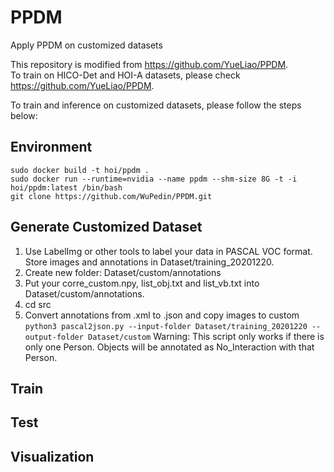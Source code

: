 # PPDM
Apply PPDM on customized datasets

This repository is modified from https://github.com/YueLiao/PPDM.  
To train on HICO-Det and HOI-A datasets, please check https://github.com/YueLiao/PPDM.  

To train and inference on customized datasets, please follow the steps below:

## Environment
    sudo docker build -t hoi/ppdm .  
    sudo docker run --runtime=nvidia --name ppdm --shm-size 8G -t -i hoi/ppdm:latest /bin/bash  
    git clone https://github.com/WuPedin/PPDM.git

## Generate Customized Dataset

1.	Use LabelImg or other tools to label your data in PASCAL VOC format. Store images and annotations in Dataset/training_20201220.
2.	Create new folder: Dataset/custom/annotations
3.	Put your corre_custom.npy, list_obj.txt and list_vb.txt into Dataset/custom/annotations.  
4.  cd src
5.  Convert annotations from .xml to .json and copy images to custom
`python3 pascal2json.py --input-folder Dataset/training_20201220 --output-folder Dataset/custom`
Warning: This script only  works if there is only one Person. Objects will be annotated as No_Interaction with that Person.

## Train

## Test

## Visualization
